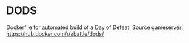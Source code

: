# DODS
Dockerfile for automated build of a Day of Defeat: Source gameserver: https://hub.docker.com/r/zbattle/dods/
